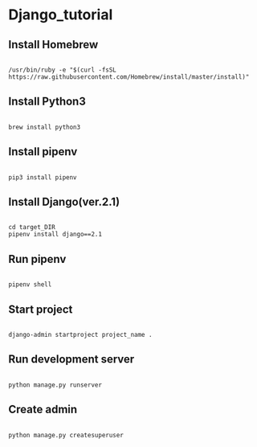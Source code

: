 # Django_tutorial

## Install Homebrew 
<code>
/usr/bin/ruby -e "$(curl -fsSL https://raw.githubusercontent.com/Homebrew/install/master/install)"
</code>

## Install Python3
<code>
brew install python3
</code>

## Install pipenv
<code>
pip3 install pipenv
</code>

## Install Django(ver.2.1)
<code>
cd target_DIR
pipenv install django==2.1
</code>

## Run pipenv
<code>
pipenv shell
</code>

## Start project
<code>
django-admin startproject project_name .
</code>

## Run development server
<code>
python manage.py runserver
</code>

## Create admin
<code>
python manage.py createsuperuser
</code>
